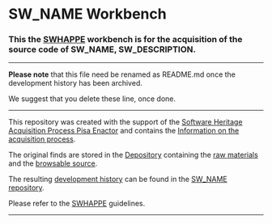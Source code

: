 # SW_NAME Workbench

### This the [SWHAPPE](https://github.com/Unipisa/SWHAPPE) workbench is for the acquisition of the source code of SW_NAME, SW_DESCRIPTION.

-------------------

**Please note** that this file need be renamed as README.md once the development history has been archived.

We suggest that you delete these line, once done.

-------------------
This repository was created with the support of the 
[Software Heritage Acquisition Process Pisa Enactor](https://github.com/Unipisa/SWHAPPE) and contains the 
[Information on the acquisition process](https://github.com/Unipisa/SW_NAME-Workbench/tree/master/metadata).

The original finds are stored in the [Depository](https://github.com/Unipisa/SW_NAME-Depository) 
containing the
[raw materials](https://github.com/Unipisa/SW_NAME-Depository/tree/master/raw_materials) and the
[browsable source](https://github.com/Unipisa/SW_NAME-Depository/tree/master/browsable_source).

The resulting 
[development history](https://github.com/Unipisa/SW_NAME/tree/SourceCode/)  can be found in the [SW_NAME repository](https://github.com/Unipisa/SW_NAME).


Please refer to the [SWHAPPE](https://github.com/Unipisa/SWHAPPE) guidelines. 

-------------------
